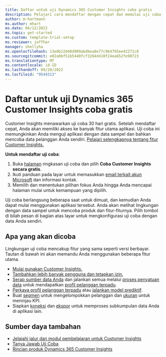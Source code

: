 ```yaml
---
title: Daftar untuk uji Dynamics 365 Customer Insights coba gratis
description: Pelajari cara mendaftar dengan cepat dan memulai uji coba Customer Insights gratis. Jelajahi aplikasi dan temukan sumber daya pembelajaran tambahan.
author: m-hartmann
ms.author: mhart
ms.date: 04/12/2022
ms.topic: get-started
ms.custom: template-trial-setup
ms.reviewer: jeffhar
manager: shellyha
ms.openlocfilehash: 13e0b22d40d909abdbea8e77c9b4795ee42271c8
ms.sourcegitcommit: e02a0bf51b5440fcf3284d410f24ea652fe90723
ms.translationtype: MT
ms.contentlocale: id-ID
ms.lasthandoff: 09/20/2022
ms.locfileid: "9544313"
---
```

# <a name="sign-up-for-a-free-dynamics-365-customer-insights-trial"></a>Daftar untuk uji Dynamics 365 Customer Insights coba gratis

Customer Insights menawarkan uji coba 30 hari gratis. Setelah mendaftar cepat, Anda akan memiliki akses ke banyak fitur utama aplikasi. Uji coba ini memungkinkan Anda menguji aplikasi dengan data sampel dan bahkan mencoba data pelanggan Anda sendiri. [Pelajari selengkapnya tentang fitur Customer Insights.](overview.md)

**Untuk mendaftar uji coba**:

1. Buka [halaman](https://dynamics.microsoft.com/ai/customer-insights/) ringkasan uji coba dan pilih **Coba Customer Insights secara gratis**.
1. Ikuti panduan pada layar untuk memasukkan [email terkait akun Microsoft](https://support.microsoft.com/windows/what-is-a-microsoft-account-4a7c48e9-ff5a-e9c6-5a5c-1a57d66c3bfa) dan informasi kontak.
1. Memilih dan menentukan pilihan fokus Anda hingga Anda mencapai halaman mulai untuk kemampuan yang dipilih.

Uji coba berlangsung beberapa saat untuk dimuat, dan kemudian Anda dapat mulai menggunakan aplikasi tersebut. Anda akan melihat lingkungan dengan data sampel untuk mencoba produk dan fitur-fiturnya. Pilih tombol di bilah pesan di bagian atas layar untuk mengkonfigurasi uji coba dengan data Anda sendiri.

## <a name="what-to-try"></a>Apa yang akan dicoba

Lingkungan uji coba mencakup fitur yang sama seperti versi berbayar. Tautan di bawah ini akan memandu Anda menggunakan beberapa fitur utama.

- [Mulai gunakan Customer Insights.](get-started.md)
- [Tambahkan lebih banyak pengguna dan tetapkan izin.](permissions.md)
- [Serap sumber data Anda](data-sources.md) dan jalankan semua melalui [proses penyatuan data](data-unification.md) untuk mendapatkan [profil pelanggan terpadu](customer-profiles.md).
- [Perkaya profil pelanggan terpadu](enrichment-hub.md) atau [jalankan model prediktif](predictions-overview.md).
- Buat [segmen](segments.md) untuk mengelompokkan pelanggan dan [ukuran](measures.md) untuk meninjau KPI.
- Siapkan [koneksi](connections.md) dan [ekspor](export-destinations.md) untuk memproses subkumpulan data Anda di aplikasi lain.

## <a name="additional-resources"></a>Sumber daya tambahan

- [Jelajahi jalur dan modul pembelajaran untuk Customer Insights](/training/browse/?products=dynamics-cust-insights)
- [Tanya Jawab Uji Coba](trial-faq.md)
- [Rincian produk Dynamics 365 Customer Insights](https://dynamics.microsoft.com/ai/customer-insights/)
